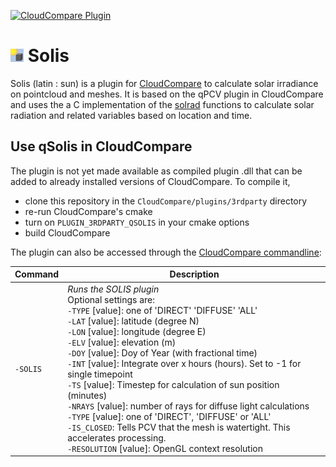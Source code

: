 [![CloudCompare Plugin](https://img.shields.io/badge/plugin-CloudCompare-brightgreen.svg)](https://github.com/CloudCompare/CloudCompare)

# <img src="https://github.com/dabasler/solis-cc/blob/master/qSolis/images/SOLISIcon.png"/> Solis

Solis (latin : sun) is a plugin for [CloudCompare](https://github.com/CloudCompare/CloudCompare) to calculate solar irradiance on pointcloud and meshes.
It is based on the qPCV plugin in CloudCompare and uses the a C implementation of the [solrad](https://github.com/bnasr/solrad) functions to calculate solar radiation and related variables based on location and time.

## Use qSolis in CloudCompare
The plugin is not yet made available as compiled plugin .dll that can be added to already installed versions of CloudCompare. To compile it, 

- clone this repository in the `CloudCompare/plugins/3rdparty` directory
- re-run CloudCompare's cmake
- turn on `PLUGIN_3RDPARTY_QSOLIS` in your cmake options
- build CloudCompare



The plugin can also be accessed through the [CloudCompare commandline](https://www.cloudcompare.org/doc/wiki/index.php?title=Command_line_mode): 

Command |	Description
------------ | -------------
`-SOLIS`     | *Runs the SOLIS plugin* <br /> Optional settings are:<br /> `-TYPE`  [value]: one of 'DIRECT' 'DIFFUSE' 'ALL' <br /> `-LAT`  [value]: latitude (degree N)<br />`-LON`  [value]: longitude (degree E) <br /> `-ELV`  [value]: elevation (m)<br /> `-DOY`  [value]: Doy of Year (with fractional time) <br /> `-INT`  [value]: Integrate over x hours (hours). Set to -1 for single timepoint <br /> `-TS`    [value]: Timestep for calculation of sun position (minutes) <br /> `-NRAYS`    [value]: number of rays for diffuse light calculations <br /> `-TYPE`  [value]: one of 'DIRECT', 'DIFFUSE' or 'ALL' <br /> `-IS_CLOSED`: Tells PCV that the mesh is watertight. This accelerates processing. <br /> `-RESOLUTION` [value]: OpenGL context resolution <br /> 

